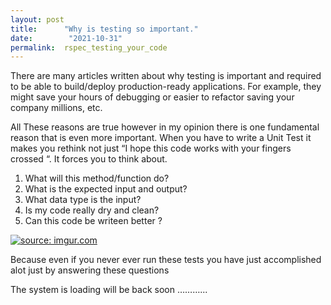 ```yaml
---
layout: post
title:      "Why is testing so important."
date:        "2021-10-31" 
permalink:  rspec_testing_your_code
---
```




There are many articles written about why testing is important and required to be able to build/deploy production-ready applications. For example, they might save your hours of debugging or easier to refactor saving your company millions, etc.

All These reasons are true however in my opinion there is one fundamental reason that is even more important. When you have to write a Unit Test it makes you rethink not just “I hope this code works with your fingers crossed “. It forces you to think about.
1. What will this method/function do? 
2. What is the expected input and output? 
3. What data type is the input? 
4. Is my code really dry and clean?
5. Can this code be writeen better ?




  <a href="https://imgur.com/YaxweYp"><img src="https://i.imgur.com/YaxweYpm.png" title="source: imgur.com" /></a>



Because even if you never ever run these tests you have just accomplished alot just by answering these questions



The system is loading will be back soon ………...
